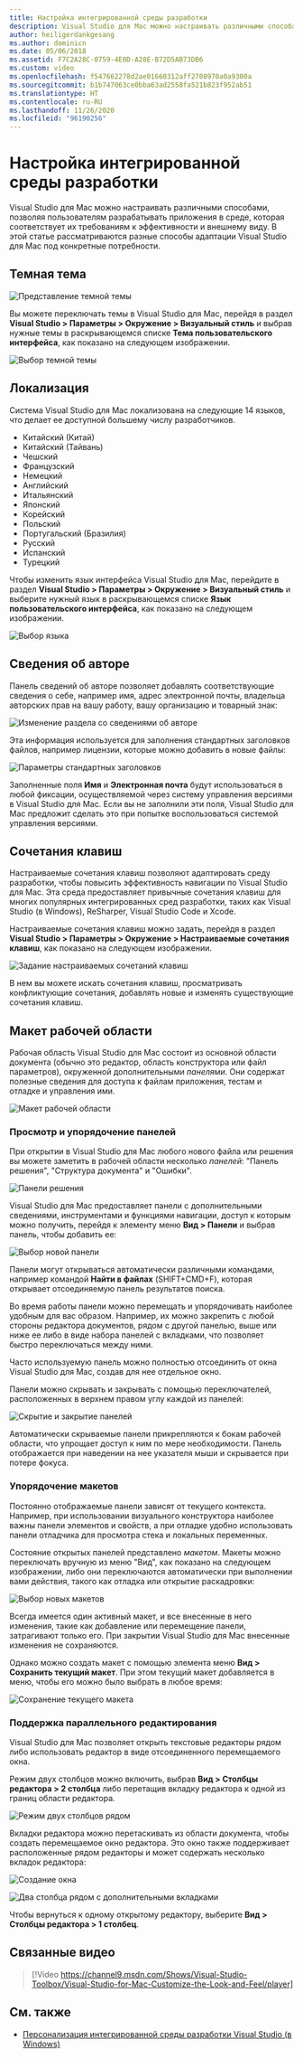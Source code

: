 ```yaml
---
title: Настройка интегрированной среды разработки
description: Visual Studio для Mac можно настраивать различными способами, позволяя пользователям разрабатывать приложения в среде, которая соответствует их требованиям к эффективности и внешнему виду. В этом разделе рассматриваются различные способы адаптировать Visual Studio для Mac под конкретные потребности.
author: heiligerdankgesang
ms.author: dominicn
ms.date: 05/06/2018
ms.assetid: F7C2A28C-0759-4E0D-A28E-B72D5AB73DB6
ms.custom: video
ms.openlocfilehash: f547662278d2ae01660312aff2708970a0a9300a
ms.sourcegitcommit: b1b747063ce0bba63ad2558fa521b823f952ab51
ms.translationtype: HT
ms.contentlocale: ru-RU
ms.lasthandoff: 11/26/2020
ms.locfileid: "96190256"
---
```

# <a name="customizing-the-ide"></a>Настройка интегрированной среды разработки

Visual Studio для Mac можно настраивать различными способами, позволяя пользователям разрабатывать приложения в среде, которая соответствует их требованиям к эффективности и внешнему виду. В этой статье рассматриваются разные способы адаптации Visual Studio для Mac под конкретные потребности.

## <a name="dark-theme"></a>Темная тема

![Представление темной темы](media/customizing-the-ide-image7a.png)

Вы можете переключать темы в Visual Studio для Mac, перейдя в раздел **Visual Studio > Параметры > Окружение > Визуальный стиль** и выбрав нужные темы в раскрывающемся списке **Тема пользовательского интерфейса**, как показано на следующем изображении.

![Выбор темной темы](media/customizing-the-ide-image7b.png)

## <a name="localization"></a>Локализация

Система Visual Studio для Mac локализована на следующие 14 языков, что делает ее доступной большему числу разработчиков.

* Китайский (Китай)
* Китайский (Тайвань)
* Чешский
* Французский
* Немецкий
* Английский
* Итальянский
* Японский
* Корейский
* Польский
* Португальский (Бразилия)
* Русский
* Испанский
* Турецкий

Чтобы изменить язык интерфейса Visual Studio для Mac, перейдите в раздел **Visual Studio > Параметры > Окружение > Визуальный стиль** и выберите нужный язык в раскрывающемся списке **Язык пользовательского интерфейса**, как показано на следующем изображении.

![Выбор языка](media/customizing-the-ide-image11a.png)

## <a name="author-information"></a>Сведения об авторе

Панель сведений об авторе позволяет добавлять соответствующие сведения о себе, например имя, адрес электронной почты, владельца авторских прав на вашу работу, вашу организацию и товарный знак:

![Изменение раздела со сведениями об авторе](media/customizing-the-ide-image9a.png)

Эта информация используется для заполнения стандартных заголовков файлов, например лицензии, которые можно добавить в новые файлы:

![Параметры стандартных заголовков](media/customizing-the-ide-image8a.png)

Заполненные поля **Имя** и **Электронная почта** будут использоваться в любой фиксации, осуществляемой через систему управления версиями в Visual Studio для Mac. Если вы не заполнили эти поля, Visual Studio для Mac предложит сделать это при попытке воспользоваться системой управления версиями.

## <a name="key-bindings"></a>Сочетания клавиш

Настраиваемые сочетания клавиш позволяют адаптировать среду разработки, чтобы повысить эффективность навигации по Visual Studio для Mac. Эта среда предоставляет привычные сочетания клавиш для многих популярных интегрированных сред разработки, таких как Visual Studio (в Windows), ReSharper, Visual Studio Code и Xcode.

Настраиваемые сочетания клавиш можно задать, перейдя в раздел **Visual Studio > Параметры > Окружение > Настраиваемые сочетания клавиш**, как показано на следующем изображении.

![Задание настраиваемых сочетаний клавиш](media/customizing-the-ide-image10a.png)

В нем вы можете искать сочетания клавиш, просматривать конфликтующие сочетания, добавлять новые и изменять существующие сочетания клавиш.

## <a name="workspace-layout"></a>Макет рабочей области

Рабочая область Visual Studio для Mac состоит из основной области документа (обычно это редактор, область конструктора или файл параметров), окруженной дополнительными *панелями*. Они содержат полезные сведения для доступа к файлам приложения, тестам и отладке и управления ими.

 ![Макет рабочей области](media/customizing-the-ide-image1a.png)

### <a name="viewing-and-arranging-pads"></a>Просмотр и упорядочение панелей

При открытии в Visual Studio для Mac любого нового файла или решения вы можете заметить в рабочей области несколько *панелей*: "Панель решения", "Структура документа" и "Ошибки".

![Панели решения](media/customizing-the-ide-image2a.png)

Visual Studio для Mac предоставляет панели с дополнительными сведениями, инструментами и функциями навигации, доступ к которым можно получить, перейдя к элементу меню **Вид > Панели** и выбрав панель, чтобы добавить ее:

![Выбор новой панели](media/customizing-the-ide-image3a.png)

Панели могут открываться автоматически различными командами, например командой **Найти в файлах** (SHIFT+CMD+F), которая открывает отсоединяемую панель результатов поиска.

Во время работы панели можно перемещать и упорядочивать наиболее удобным для вас образом. Например, их можно закрепить с любой стороны редактора документов, рядом с другой панелью, выше или ниже ее либо в виде набора панелей с вкладками, что позволяет быстро переключаться между ними.

Часто используемую панель можно полностью отсоединить от окна Visual Studio для Mac, создав для нее отдельное окно.

Панели можно скрывать и закрывать с помощью переключателей, расположенных в верхнем правом углу каждой из панелей:

![Скрытие и закрытие панелей](media/customizing-the-ide-image5a.png)

Автоматически скрываемые панели прикрепляются к бокам рабочей области, что упрощает доступ к ним по мере необходимости. Панель отображается при наведении на нее указателя мыши и скрывается при потере фокуса.

### <a name="organizing-layouts"></a>Упорядочение макетов

Постоянно отображаемые панели зависят от текущего контекста. Например, при использовании визуального конструктора наиболее важны панели элементов и свойств, а при отладке удобно использовать панели отладчика для просмотра стека и локальных переменных.

Состояние открытых панелей представлено *макетом*. Макеты можно переключать вручную из меню "Вид", как показано на следующем изображении, либо они переключаются автоматически при выполнении вами действия, такого как отладка или открытие раскадровки:

![Выбор новых макетов](media/customizing-the-ide-image6b.png)

Всегда имеется один активный макет, и все внесенные в него изменения, такие как добавление или перемещение панели, затрагивают только его. При закрытии Visual Studio для Mac внесенные изменения не сохраняются.

Однако можно создать макет с помощью элемента меню **Вид > Сохранить текущий макет**. При этом текущий макет добавляется в меню, чтобы его можно было выбрать в любое время:

![Сохранение текущего макета](media/customizing-the-ide-image6a.png)

### <a name="side-by-side-editing-support"></a>Поддержка параллельного редактирования

Visual Studio для Mac позволяет открыть текстовые редакторы рядом либо использовать редактор в виде отсоединенного перемещаемого окна.

Режим двух столбцов можно включить, выбрав **Вид > Столбцы редактора > 2 столбца** либо перетащив вкладку редактора к одной из границ области редактора.

![Режим двух столбцов рядом](media/customizing-the-ide-sbs.png)

Вкладки редактора можно перетаскивать из области документа, чтобы создать перемещаемое окно редактора. Это окно также поддерживает расположенные рядом редакторы и может содержать несколько вкладок редактора:

![Создание окна](media/customizing-the-ide-sbs1.png)

![Два столбца рядом с дополнительными вкладками](media/customizing-the-ide-sbs2.png)

Чтобы вернуться к одному открытому редактору, выберите **Вид > Столбцы редактора > 1 столбец**.

## <a name="related-video"></a>Связанные видео

> [!Video https://channel9.msdn.com/Shows/Visual-Studio-Toolbox/Visual-Studio-for-Mac-Customize-the-Look-and-Feel/player]

## <a name="see-also"></a>См. также

- [Персонализация интегрированной среды разработки Visual Studio (в Windows)](/visualstudio/ide/personalizing-the-visual-studio-ide)